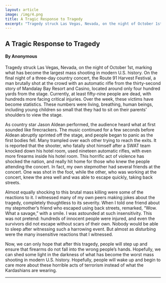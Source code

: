 ```yaml
---
layout: article
image: /img/4.png
title: A Tragic Response to Tragedy    
excerpt: "Tragedy struck Las Vegas, Nevada, on the night of October 1st, marking what has become the largest mass shooting in modern U.S. history. On the final night of a three-day country concert, the Route 91 Harvest Festival, a man brutally shot at the crowd with an automatic rifle from the thirty-second story of Mandalay Bay Resort and Casino, located around only four hundred yards from the stage. "
---
```


<h2>A Tragic Response to Tragedy </h2>
<h4>By Anonymous </h4>

Tragedy struck Las Vegas, Nevada, on the night of October 1st, marking what has become the largest mass shooting in modern U.S. history. On the final night of a three-day country concert, the Route 91 Harvest Festival, a man brutally shot at the crowd with an automatic rifle from the thirty-second story of Mandalay Bay Resort and Casino, located around only four hundred yards from the stage. Currently, at least fifty-nine people are dead, with hundreds more facing critical injuries. Over the week, these victims have become statistics. These numbers were living, breathing, human beings, including young children so small that they had to sit on their parents’ shoulders to view the stage. 

As country star Jason Aldean performed, the audience heard what at first sounded like firecrackers. The music continued for a few seconds before Aldean abruptly sprinted off the stage, and people began to panic as the first bodies fell. Many trampled over each other trying to reach the exits. It is reported that the shooter, who fatally shot himself after a SWAT team knocked down his hotel room, used nineteen automatic rifles, with even more firearms inside his hotel room. This horrific act of violence has shocked the nation, and really hit home for those who knew the people attending the concert. In fact, my own stepmother had several friends at the concert. One was shot in the foot, while the other, who was working at the concert, knew the area well and was able to escape quickly, taking back streets. 

Almost equally shocking to this brutal mass killing were some of the reactions to it. I witnessed many of my own peers making jokes about the tragedy, completely thoughtless to its severity. When I told one friend about my stepmother’s friend who escaped using back streets, remarked, “Wow. What a savage,” with a smile. I was astounded at such insensitivity. This was not pretend: hundreds of innocent people were injured, and even the survivors did not escape without scars of their own. Nobody would be able to sleep after witnessing such a harrowing event. But almost as disturbing were the many insensitive reactions that I witnessed. 

Now, we can only hope that after this tragedy, people will step up and ensure that firearms do not fall into the wrong people’s hands. Hopefully, we can shed some light in the darkness of what has become the worst mass shooting in modern U.S. history. Hopefully, people will wake up and begin to care more about these horrible acts of terrorism instead of what the Kardashians are wearing. 


<hr style="border-color:#7D7D7D;height:0.5px;">
<h6></h6>
